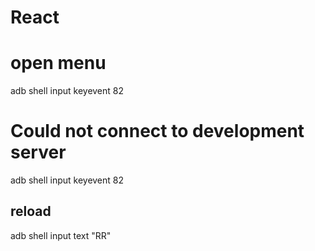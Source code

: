 # React

# open menu 
adb shell input keyevent 82

# Could not connect to development server
adb shell input keyevent 82

## reload
adb shell input text "RR"
